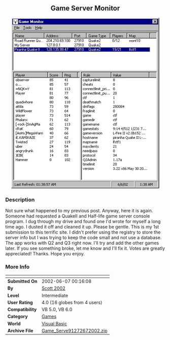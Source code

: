 ﻿<div align="center">

## Game Server Monitor

<img src="PIC200267027174920.jpg">
</div>

### Description

Not sure what happened to my previous post. Anyway, here it is again. Someone had requested a QuakeII and Half-life game server console program. I dug through my drive and found one I'd wrote for myself a long time ago. I dusted it off and cleaned it up. Please be gentle. This is my 1st submission to this terrific site. I didn't prefer using the registry to store the server info but I was trying to keep the code small and not use a database. The app works with Q2 and Q3 right now. I'll try and add the other games later. If you see something broke, let me know and I'll fix it. Votes are greatly appreciated! Thanks. Hope you enjoy.
 
### More Info
 


<span>             |<span>
---                |---
**Submitted On**   |2002-06-07 00:16:08
**By**             |[Scott 2002](https://github.com/Planet-Source-Code/PSCIndex/blob/master/ByAuthor/scott-2002.md)
**Level**          |Intermediate
**User Rating**    |4.0 (16 globes from 4 users)
**Compatibility**  |VB 5\.0, VB 6\.0
**Category**       |[Games](https://github.com/Planet-Source-Code/PSCIndex/blob/master/ByCategory/games__1-38.md)
**World**          |[Visual Basic](https://github.com/Planet-Source-Code/PSCIndex/blob/master/ByWorld/visual-basic.md)
**Archive File**   |[Game\_Serve91272672002\.zip](https://github.com/Planet-Source-Code/scott-2002-game-server-monitor__1-35561/archive/master.zip)








